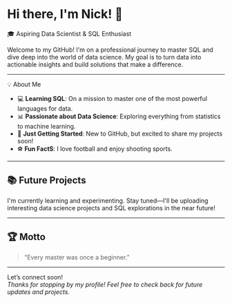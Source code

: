 # Hi there, I'm Nick! 👋

🎓 Aspiring Data Scientist & SQL Enthusiast

Welcome to my GitHub! I'm on a professional journey to master SQL and dive deep into the world of data science. My goal is to turn data into actionable insights and build solutions that make a difference.

---

💡 About Me

- 💻 **Learning SQL**: On a mission to master one of the most powerful languages for data.
- 📊 **Passionate about Data Science**: Exploring everything from statistics to machine learning.
- 🚀 **Just Getting Started**: New to GitHub, but excited to share my projects soon!
- ⚽ **Fun FactS**: I love football and enjoy shooting sports.

---

## 📚 Future Projects

I'm currently learning and experimenting. Stay tuned—I'll be uploading interesting data science projects and SQL explorations in the near future!

---

## 🏆 Motto

> “Every master was once a beginner.”  

---

Let’s connect soon!  
*Thanks for stopping by my profile! Feel free to check back for future updates and projects.*
